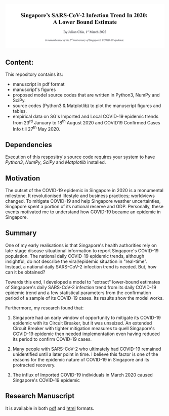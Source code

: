 ![Title](1_Figures/title.png)

## Content:
This repository contains its:
- manuscript in pdf format
- manuscript's figures
- proposed model source codes that are written in Python3, NumPy and SciPy.
- source codes (Python3 & Matplotlib) to plot the manuscript figures and tables.
- empirical data on SG's Imported and Local COVID-19 epidemic trends from 23<sup>rd</sup> January to 18<sup>th</sup> August 2020 and COVID19 Confirmed Cases Info till 27<sup>th</sup> May 2020.

## Dependencies
Execution of this respositry's source code requires your system to have _Python3_, _NumPy_, _SciPy_ and _Matplotlib_ installed.

## Motivation
The outset of the COVID-19 epidemic in Singapore in 2020 is a monumental milestone. It revolutionised lifestyle and business practices; worldviews changed. To mitigate COVID-19 and help Singapore weather uncertainties, Singapore spent a portion of its national reserve and GDP. Personally, these events motivated me to understand how COVID-19 became an epidemic in Singapore.

## Summary
One of my early realisations is that Singapore's health authorities rely on late-stage disease situational information to report Singapore's COVID-19 population. The national daily COVID-19 epidemic trends, although insightful, do not describe the viral/epidemic situation in "real-time". Instead, a national daily SARS-CoV-2 infection trend is needed. But, how can it be obtained?

Towards this end, I developed a model to "extract" lower-bound estimates of Singapore's daily SARS-CoV-2 infection trend from its daily COVID-19 epidemic trend and a few statistical parameters from the confirmation period of a sample of its COVID-19 cases. Its results show the model works. 

Furthermore, my research found that:

1. Singapore had an early window of opportunity to mitigate its COVID-19 epidemic with its Circuit Breaker, but it was unseized. An extended Circuit Breaker with tighter mitigation measures to quell Singapore's COVID-19 epidemic then needed implementation even having reduced its period to confirm COVID-19 cases.

2. Many people with SARS-CoV-2 who ultimately had COVID-19 remained unidentified until a later point in time. I believe this factor is one of the reasons for the epidemic nature of COVID-19 in Singapore and its protracted recovery.

3. The influx of Imported COVID-19 individuals in March 2020 caused Singapore's COVID-19 epidemic

## Research Manuscript
It is available in both [pdf](https://github.com/JulianChia/lowerboundSARSCOV2/blob/main/Singapore%E2%80%99s%20SARS-CoV-2%20Infection%20Trend%20In%202020:%20A%20Lower%20Bound%20Estimate.pdf) and [html](https://julianchia.github.io/lowerboundSARSCOV2/) formats.
